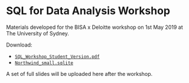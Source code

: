 # SQL for Data Analysis Workshop

Materials developed for the BISA x Deloitte workshop on 1st May 2019 at The University of Sydney.

Download:
- [`SQL_Workshop_Student_Version.pdf`](https://github.com/jeffreycklo/sql-workshop/blob/master/SQL_Workshop_Student_Version.pdf)
- [`Northwind_small.sqlite`](https://github.com/jpwhite3/northwind-SQLite3)

A set of full slides will be uploaded here after the workshop.
